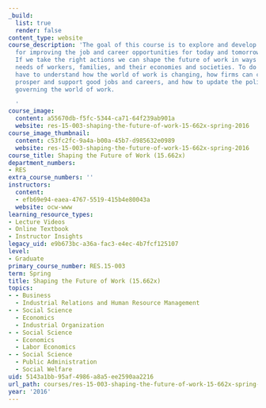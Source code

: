 ```yaml
---
_build:
  list: true
  render: false
content_type: website
course_description: 'The goal of this course is to explore and develop plans of action
  for improving the job and career opportunities for today and tomorrow''s workforce.
  If we take the right actions we can shape the future of work in ways that meet the
  needs of workers, families, and their economies and societies. To do so we first
  have to understand how the world of work is changing, how firms can compete and
  prosper and support good jobs and careers, and how to update the policies and practices
  governing the world of work.

  '
course_image:
  content: a55670db-f5fc-5344-ca71-64f239ab901a
  website: res-15-003-shaping-the-future-of-work-15-662x-spring-2016
course_image_thumbnail:
  content: c53fc2fc-9a4a-b00a-45b7-d985632e0989
  website: res-15-003-shaping-the-future-of-work-15-662x-spring-2016
course_title: Shaping the Future of Work (15.662x)
department_numbers:
- RES
extra_course_numbers: ''
instructors:
  content:
  - efb69e94-eaea-4767-5519-415b4e80043a
  website: ocw-www
learning_resource_types:
- Lecture Videos
- Online Textbook
- Instructor Insights
legacy_uid: e9b673bc-a36a-fac3-e4ec-4b7fcf125107
level:
- Graduate
primary_course_number: RES.15-003
term: Spring
title: Shaping the Future of Work (15.662x)
topics:
- - Business
  - Industrial Relations and Human Resource Management
- - Social Science
  - Economics
  - Industrial Organization
- - Social Science
  - Economics
  - Labor Economics
- - Social Science
  - Public Administration
  - Social Welfare
uid: 5143a1bb-95af-4986-a8a5-ee2590aa2216
url_path: courses/res-15-003-shaping-the-future-of-work-15-662x-spring-2016
year: '2016'
---
```

